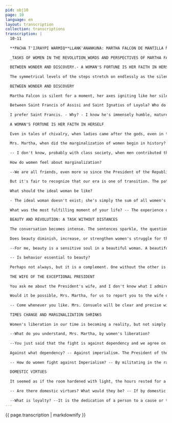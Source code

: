 ```yaml
---
pid: obj10
page: 10
language: en
layout: transcription
collection: transcriptions
transcription: |
  10-11
  
  **PACHA T'IJRAYPI WARMIQ**LLANK'ANANKUNA: MARTHA FALCON DE MANTILLA ÑANNINKUNA QHAWAYNINKUNA.**
  
  _TASKS OF WOMEN IN THE REVOLUTION_WORDS AND PERSPECTIVES OF MARTHA FALCON DE MANTILLA
  
  BETWEEN WONDER AND DISCOVERY.- A WOMAN'S FORTUNE IS HER FAITH IN HERSELF-BEAUTY AND REVOLUTION: A TASK WITHOUT DISTANCES.- THE WIFE OF THE EXCEPTIONAL PRESIDENT.- TIMES CHANGE AND MARGINALIZATION SHRINKS.-DOMESTIC VIRTUES.
  
  The symmetrical levels of the steps stretch on endlessly as the silence shatters under the hammer blows of the men building the remaining section of the Civic Center. Time seems as unattainable as the offices we've been searching for. Our exhaustion dictates, we've already climbed more than four floors, but the office that houses the National Commission for Peruvian Women, no, flashes its initials in front of us: CONAMUP. We ask a worker, who tells us we've made a mistake before beginning to smile. The elevator is something else. It takes us without delay, directly to Martha Falcón de Mantilla, Secretary of CONAMUP. At the time of greetings, we only begin to question ourselves about the questions. There are questions as worn out as a familiar door, commonplaces, indexes that point to nothing. They are sullen questions that become mute from being so often respected. We at CRONICAWAN want something different, questions like ointments that possess that tenderness of deep Peru. Martha Falcón de Mantilla flashes a tiny smile, a silence. She looks at us deeply and with a slight movement invites us into the conference room. The sober elegance of the venue gives us the courage to do the job. Martha Falcón, with a multitude of interviews under her belt, begins the discussion with a polite phrase. The photographer flashes her while we hesitate, shielded by a preamble that neither the interviewee needs, nor we require, but we have to start somewhere.
  
  BETWEEN WONDER AND DISCOVERY
  
  Martha Falcon is silent for a moment, her axes igniting like her silence, as if swimming in a lake of music, her hands anticipate her answer: "I admire Saint Martin de Porres. I look at his human figure, I revere his humility, not only his gifts of holiness, his origins, the humility of his birth, the greatness of his life. His love of nature, his innumerable solitude. I admire the Peruvian, the dark-skinned man who rose to the altars. Saints, too, are often alone, like poets, like seekers of utopias. They say that the son of Juan de Porres from Burgos made a dog, a parakeet, and a mouse eat on a plate." We insist with another question, while memory takes us to the distance of those sweet delights.
  
  Between Saint Francis of Assisi and Saint Ignatius of Loyola? Who do you prefer?
  
  I prefer Saint Francis. - Why? - I know he's immensely humble, mature in poverty and holiness. - Saint Ignatius, as you can imagine. - I haven't discovered him yet. He must have been justifiably violent, stubborn, full of certainties and determination. Saint Ignatius is a wonder and a discovery for me. - So be it.
  
  A WOMAN'S FORTUNE IS HER FAITH IN HERSELF
  
  Even in tales of chivalry, when ladies came after the gods, even in the most delirious romantic poems, in the midst of all praise, there always lay, and still lays, a certain skepticism about the "impossibility of knowing women," as Guzmán Alfarache used to assert. But whatever is affirmed, woman is the triumph of the heart over matter, and in these days of gray and extensive indolence, women are the time that surrounds us, not because it is "the year of the woman," but because of the just revaluation and recognition of them for the fullness of their rights in all strata of contemporary society. But let's start from the beginning:
  
  Mrs. Martha, when did the marginalization of women begin in history?
  
  -- I don't know, probably with class society, when men contributed their labor to support their families and win wars. The domination of women by men was born with the first injustice.
  
  How do women feel about marginalization?
  
  --We are all friends, even more so since the President of the Republic's call, but women, to a greater or lesser extent, are discriminated against. There are still people who believe women are incapable of many occupations and many other professions. The world is changing, but the ashes of other times linger. (See appendix 1)
  
  But it's fair to recognize that our era is one of transition. The patriarchal society is giving way to a society of integration. We are undoubtedly making progress. The occupation, the silence, and the joy forbidden to women are disappearing. The battle is still sad, but women, more than ever, much more than ever, know our rights. In these years of hardship and misfortune, women's greatest fortune is their faith in themselves.
  
  What should the ideal woman be like?
  
  - The ideal woman doesn't exist; she's simply the sum of all women's desires. In any case, I think the ideal woman is one who never loses the attributes of her femininity, one who fights alongside men, one who resonates not only within herself but in her society, the woman who knows how to be a mother, wife, companion, and friend to her husband. The ideal woman is the Third World woman, who lives and fights for a world of love for all. At first, softly, like an undertow of ñukchus, like a sleeping river, a warm air from my homeland anchors my ears with those words, "capuli ñai cusqueñita, it's only your fault that you suffer so much..." Martha Falcon de Mantilla speaks with warmth, as if she were arguing; the inflections of her voice buttress each phrase with the severity of concrete, she underlines her ideas as if trying to place them in space with her hands. Martha Falcón talks to convince, to sow ideas. Her arguments rise like a wall, our questions stumble, but here we go:
  
  What was the most fulfilling moment of your life? -- The experience of becoming a mother. How many experiences? -- I have three children. Teenagers, young adults, children? -- Still children, for me my greatest treasure. I remember the Gracchi's mother.
  
  BEAUTY AND REVOLUTION: A TASK WITHOUT DISTANCES
  
  The conversation becomes intense. The sentences sparkle, the questions fall and rise, the answers shimmer on their own like on a mirror. Martha Falcón shines with the grace of a tuberose and the precision of an arrow. It's a luminous battle between us who ask questions and her who flips, zooms, and flares.
  
  Does beauty diminish, increase, or strengthen women's struggle for their rights?
  
  --For me, beauty is a sensitive soul in a beautiful woman. A beautiful body is simply like an empty pitcher; beauty without an admirable attitude is not beauty.
  
  -- Is behavior essential to beauty?
  
  Perhaps not always, but it is a complement. One without the other is a half-baked attitude. Women must be beautiful not only for omens or smiles, they must also be beautiful for their ideals, for their tribulations, for the hope that beats within them. Beauty in women is essential, but it is a vain word if it is dedicated only to the face, the intensity of the waist, or the possibilities of a smile. Beauty and revolution are a task without distances. Time is built from the habit of loving just things. As Luis de León said: The beauty of the face fades, the beauty of the soul always flourishes. As in Hippias's responses to Socrates, beauty is not what is useful or pleasing; it is appearance and being at the same time. Beauty is form, container, and content. Martha Falcón motivates this and other pseudo-philosophical musings. Her conviction and passion take us off topic.
  
  THE WIFE OF THE EXCEPTIONAL PRESIDENT
  
  You ask me about the President's wife, and I don't know what I admire most about her. Her dedication to the cause of the poor, her passion for Peru and her people, or her eagerness to sow good without the publicity of other times. Mrs. Consuelo Gonzáles de Velasco has made human kindness a profession of faith; she works tirelessly and valiantly for that essential pairing that is mother and child. I have never seen such fervor decreeing so much joy as in the hands of Mrs. Consuelo Gonzáles de Velasco.
  
  Would it be possible, Mrs. Martha, for us to report you to the wife of the President of the Republic?
  
  -- Come whenever you like. Mrs. Consuelo will be clear and precise with her answers. Like all the ladies of CONAMUP, we know the importance of the media and are willing to collaborate with journalism. -- What do you admire most about Mrs. Consuelo Gonzales de Velasco? -- The question is really difficult, like standing in front of the sea without knowing which horizon you like best. Mrs. Consuelo Gonzales de Velasco has truly exceptional qualities. Her capacity for work, her warmth, her kindness, that bohemian spirit she exudes in important tasks, I don't know... what to admire most about her. -- Is all the work the President's wife does done out of love for her husband or for political motivation?
  
  TIMES CHANGE AND MARGINALIZATION SHRINKS
  
  Women's liberation in our time is becoming a reality, but not simply a struggle against men, nor a confrontation between the sexes, much less a frustration caused by men. Women's liberation understood as the liberation of peoples from all forms of imperialism, a total break with the centers of power, with foreign capital, with all cultural and economic domination. Let us recall Juana de Asbaje's quartet: "What greater fault has there been in a misguided passion:/ she who falls while praying/ or he who prays while fallen." Now the struggle is not against men, but against the system that oppresses both.
  
  --What do you understand, Mrs. Martha, by women's liberation?
  
  --You just said that the fight is against dependency and we agree on that.
  
  Against what dependency? -- Against imperialism. The President of the Republic made it clear in his last message. Imperialism is not exclusive to capitalism.
  
  -- How do women fight against Imperialism? -- By militating in the ranks of the Revolution (let's put it with a capital R, as Valcárcel wants the REVOLUTION to be written). In the Peruvian Revolution, which is pluralistic, fully participatory, Christian, and socialist. Furthermore, women fight against imperialism, working for our people, encouraging and loving our lifelong companions, our husbands, and becoming aware of our role as women, mothers, and wives. The world cannot be explained without women, neither men alone, nor women singled out as women.
  
  DOMESTIC VIRTUES
  
  It seemed as if the room hardened with light, the hours rested for a moment in a second and continued their flow. The questions burst like trees, and the answers bore fruit. It was an intense dialogue, like scything away splinters and harvesting eaves. Pulling ourselves together, we returned to the charge:
  
  -- Are there domestic virtues? What would they be? -- If by domestic we mean the everyday, the domestic, the internal, the greatest virtue is dedication to children, caring for the home. I believe that fidelity, loyalty, and love for the truth are also everyday, as they are attitudes that are tested daily.
  
  --What is loyalty? --It is the dedication of a person to a cause or to another person. Loyalty is the first virtue of revolution and of the Fatherland; it would not exist, nor is friendship possible without the principle of loyalty. Perhaps loyalty is the only seed that spreads its roots among men, the smile that is always awaited, or the outstretched hand that is sought at some point in life. Martha Falcón speaks with knowledge of the subject; she has long been at the edge and center of everyday names and behaviors in national politics. The women of our time leave behind their emblems, take up their symbols, fight, and light bonfires, not in a narrow, regional feminist struggle, but in a much deeper and more transcendent struggle, in a battle for the people, for all the forgotten and marginalized of the Third World. For the emerging peoples of contemporary times, always swift, always fragile, and yet worthy of being lived, with all their risks and multitude of problems. As Martha Falcon's voice continues speaking to us from the tape recorder, at this moment, amid the serious faces of our editorial colleagues, amid the noise of teletypes threading together distances, amid the clamor, the defeats, and the victories of each and every particular existence, we think once again, not for the last time, but with greater intensity, about what Martha Falcón de Mantilla has just told us. Only loyalty builds peoples like water that nourishes the roots. (Angel Avendaño)
---
```


{{ page.transcription | markdownify }}
